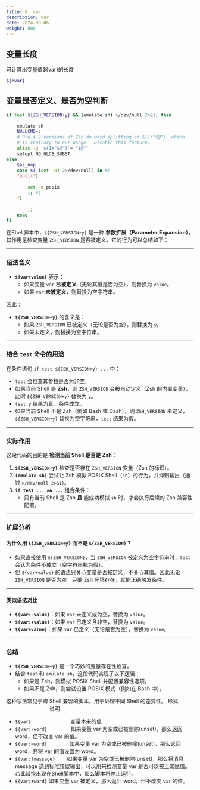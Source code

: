 ```yaml
---
title: 8. var
description: var
date: 2024-09-06
weight: 800
---
```

<style>
th, td {
  border: 1px solid rgb(190, 190, 190);
}
</style>




## 变量长度
可计算出变量值${var}的长度

```bash
${#var}

```


## 变量是否定义、是否为空判断

```bash
if test ${ZSH_VERSION+y} && (emulate sh) >/dev/null 2>&1; then
	:
	emulate sh
	NULLCMD=:
	# Pre-4.2 versions of Zsh do word splitting on ${1+"$@"}, which
	# is contrary to our usage.  Disable this feature.
	alias -g '${1+"$@"}'='"$@"'
	setopt NO_GLOB_SUBST
else
	$as_nop
	case $( (set -o) 2>/dev/null) in #(
	*posix*)
		:
		set -o posix
		;; #(
	*)
		:
		;;
	esac
fi

```

在Shell脚本中，`${ZSH_VERSION+y}` 是一种 **参数扩展（Parameter Expansion）**，其作用是检查变量 `ZSH_VERSION` 是否被定义。它的行为可以总结如下：

---

### 语法含义
- **`${var+value}`** 表示：
  - 如果变量 `var` **已被定义**（无论其值是否为空），则替换为 `value`。
  - 如果 `var` **未被定义**，则替换为空字符串。

因此：
- **`${ZSH_VERSION+y}`** 的含义是：
  - 如果 `ZSH_VERSION` 已被定义（无论是否为空），则替换为 `y`。
  - 如果未定义，则替换为空字符串。

---

### 结合 `test` 命令的用途
在条件语句 `if test ${ZSH_VERSION+y} ...` 中：
- `test` 会检查其参数是否为非空。
- 如果当前 Shell 是 **Zsh**，则 `ZSH_VERSION` 会被自动定义（Zsh 的内置变量），此时 `${ZSH_VERSION+y}` 替换为 `y`。
- `test y` 结果为真，条件成立。
- 如果当前 Shell 不是 Zsh（例如 Bash 或 Dash），则 `ZSH_VERSION` 未定义，`${ZSH_VERSION+y}` 替换为空字符串，`test` 结果为假。

---

### 实际作用
这段代码的目的是 **检测当前 Shell 是否是 Zsh**：
1. **`${ZSH_VERSION+y}`** 检查是否存在 `ZSH_VERSION` 变量（Zsh 的标识）。
2. **`(emulate sh)`** 尝试让 Zsh 模拟 POSIX Shell（`sh`）的行为，并抑制输出（通过 `>/dev/null 2>&1`）。
3. **`if test ... && ...`** 组合条件：
   - 只有当前 Shell 是 Zsh **且** 能成功模拟 `sh` 时，才会执行后续的 Zsh 兼容性配置。

---

### 扩展分析
#### 为什么用 `${ZSH_VERSION+y}` 而不是 `${ZSH_VERSION}`？
- 如果直接使用 `${ZSH_VERSION}`，当 `ZSH_VERSION` 被定义为空字符串时，`test` 会认为条件不成立（空字符串视为假）。
- 但 `${var+value}` 的语法只关心变量是否被定义，不关心其值。因此无论 `ZSH_VERSION` 是否为空，只要 Zsh 环境存在，就能正确触发条件。

---

#### 类似语法对比
- **`${var:-value}`**：如果 `var` 未定义或为空，替换为 `value`。
- **`${var:+value}`**：如果 `var` 已定义且非空，替换为 `value`。
- **`${var+value}`**：如果 `var` 已定义（无论是否为空），替换为 `value`。

---

### 总结
- **`${ZSH_VERSION+y}`** 是一个巧妙的变量存在性检查。
- 结合 `test` 和 `emulate sh`，这段代码实现了以下逻辑：
  - 如果是 Zsh，则模拟 POSIX Shell 并配置兼容性选项。
  - 如果不是 Zsh，则尝试设置 POSIX 模式（例如在 Bash 中）。

这种写法常见于跨 Shell 兼容的脚本，用于处理不同 Shell 的差异性。
形式 　　　　　　　　     说明
- `${var}` 　　　　　　　 变量本来的值
- `${var:-word}` 　　　　 如果变量 var 为空或已被删除(unset)，那么返回 word，但不改变 var 的值。
- `${var:=word}` 　　　　如果变量 var 为空或已被删除(unset)，那么返回 word，并将 var 的值设置为 word。
- `${var:?message}` 　　如果变量 var 为空或已被删除(unset)，那么将消息 message 送到标准错误输出，可以用来检测变量 var 是否可以被正常赋值。若此替换出现在Shell脚本中，那么脚本将停止运行。
- `${var:+word}`        如果变量 var 被定义，那么返回 word，但不改变 var 的值。